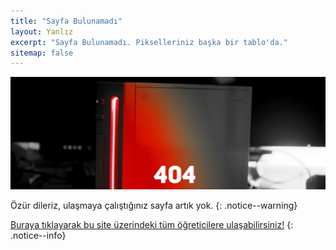 ```yaml
---
title: "Sayfa Bulunamadı"
layout: Yanlız
excerpt: "Sayfa Bulunamadı. Pikselleriniz başka bir tablo'da."
sitemap: false
---
```


![404](/images/404.jpg)

Özür dileriz, ulaşmaya çalıştığınız sayfa artık yok.
{: .notice--warning}

[Buraya tıklayarak bu site üzerindeki tüm öğreticilere ulaşabilirsiniz!](site-navigation)
{: .notice--info}
